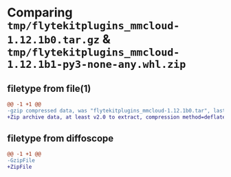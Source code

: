# Comparing `tmp/flytekitplugins_mmcloud-1.12.1b0.tar.gz` & `tmp/flytekitplugins_mmcloud-1.12.1b1-py3-none-any.whl.zip`

## filetype from file(1)

```diff
@@ -1 +1 @@
-gzip compressed data, was "flytekitplugins_mmcloud-1.12.1b0.tar", last modified: Thu May  9 17:17:13 2024, max compression
+Zip archive data, at least v2.0 to extract, compression method=deflate
```

## filetype from diffoscope

```diff
@@ -1 +1 @@
-GzipFile
+ZipFile
```

